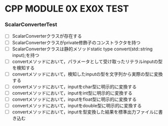 # CPP MODULE 0X EX0X TEST

### ScalarConverterTest
- [ ] ScalarConverterクラスが存在する
- [ ] ScalarConverterクラスがprivate修飾子のコンストラクタを持つ
- [ ] ScalarConverterクラスは静的メソッドstatic type convert(std::string input);を持つ
- [ ] convertメソッドにおいて，パラメータとして受け取ったリテラルinputの型を検知する
- [ ] convertメソッドにおいて，検知したinputの型を文字列から実際の型に変換する
- [ ] convertメソッドにおいて，inputをchar型に明示的に変換する
- [ ] convertメソッドにおいて，inputをint型に明示的に変換する
- [ ] convertメソッドにおいて，inputをfloat型に明示的に変換する
- [ ] convertメソッドにおいて，inputをdouble型に明示的に変換する
- [ ] convertメソッドにおいて，inputを型変換した結果を標準出力ファイルに書き込む

